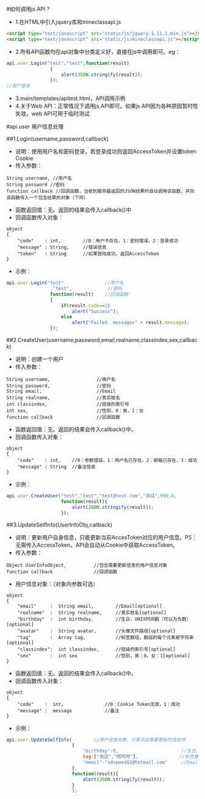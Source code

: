 #如何调用js.API？
* 1.在HTML中引入jquery库和mineclassapi.js
```html
<script type="text/javascript" src="static/js/jquery-1.11.1.min.js"></script>
<script type="text/javascript" src="static/js/mineclassapi.js"></script>
```
* 2.所有API函数均在api对象中分类定义好，直接在js中调用即可。eg：
```javascript
api.user.Login("test","test",function(result)
    			{
					alert(JSON.stringify(result));
				});
//用户登录
```
* 3.main/templates/apitest.html，API调用示例
* 4.关于Web API：正常情况下调用js.API即可。如果js.API因为各种原因暂时性失效，web API可用于临时测试

#api.user
用户信息处理

##1.Login(username,password,callback)
* 说明：使用用户名和密码登录，若登录成功则返回AccessToken并设置token Cookie<br/>
* 传入参数：
```
String username, //用户名
String password //密码
function callback //回调函数，当收到服务器返回的JSON结果时自动调用该函数，并向该函数传入一个包含结果的对象（下同）
```
* 函数返回值：无。返回的结果会传入callback()中<br/>
* 回调函数传入对象：
```
object
{
	"code"    : int,	 	//0：用户不存在，1：密码错误，2：登录成功
	"message" : String,  	//错误信息
	"token"   : String    	//如果登陆成功，返回AccessToken
}
```
* 示例：
```javascript
api.user.Login("test"               //用户名
                ,"test",             //密码
                function(result)    //回调函数
    			{
					if(result.code==2)
                        alert("Success");
                    else
                        alert("Failed. message=" + result.message);
				});
```
##2.CreateUser(username,password,email,realname,classindex,sex,callback)
* 说明：创建一个用户
* 传入参数：
```
String username,                 //用户名
String password,                 //密码
String email,                    //Email
String realname,                 //真实姓名
int classindex,                  //班级的索引号
int sex,                         //性别，0：男，1：女
function callback                //回调函数
```
* 函数返回值：无。返回的结果会传入callback()中。
* 回调函数传入对象：
```
object
{
	"code"    : int, 	//0：参数错误，1：用户名已存在，2：邮箱已存在，3：成功
	"message" : String  //备注信息
}
```
* 示例：
```javascript
api.user.CreateUser("test","test","test@test.com","测试",999,0,
                    function(result){
                    	alert(JSON.stringify(result));
                    });
```
##3.UpdateSelfInfo(UserInfoObj,callback)
* 说明：更新用户自身信息，只能更新当前AccesToken对应的用户信息。PS：无需传入AccessToken，API会自动从Cookie中获取AccessToken。
* 传入参数：
```
Object UserInfoObject,			//包含需要更新信息的用户信息对象
function callback				//回调函数
```
* 用户信息对象：（对象内参数可选）
```
object
{
	"email"		:  String email,		//Email[optional]
	"realname"	:  String realname,	    //真实姓名[optional]
	"birthday"  :  int birthday,		//生日，UNIX时间戳（可以为负数）[optional]
	"avatar"    :  String avatar,		//头像文件路径[optional]
	"tag"       :  Array tag,			//标签数组，数组的每个元素是字符串[optional]
	"classindex":  int classindex,		//班级的索引号[optional]
	"sex"       :  int sex				//性别，男：0，女：1[optional]
}
```
* 函数返回值：无。返回的结果会传入callback()中。
* 回调函数传入对象：
```
object
{
	"code"    :  int,				//0：Cookie Token无效，1：成功
	"message" :  message			//备注
}
```
* 示例：
```javascript
api.user.UpdateSelfInfo(		//用户信息对象，只需添加需要更新的信息项
						{
							"birthday":0,						//生日，UNIX时间戳，支持负数
							tag:["测试","呵呵呵"],				//标签数组
							"email":"sdspeed82@hotmail.com"		//Email
						},
						function(result){
							alert(JSON.stringify(result));
						}
						);
```
